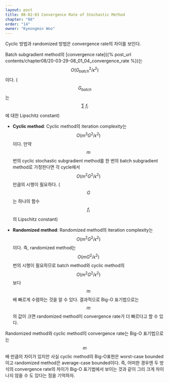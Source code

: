 ```yaml
---
layout: post
title: 08-02-03 Convergence Rate of Stochastic Method
chapter: "08"
order: "14"
owner: "Kyeongmin Woo"
---
```


Cyclic 방법과 randomized 방법은 convergence rate의 차이를 보인다.

Batch subgradient method의 [convergence rate]({% post_url contents/chapter08/20-03-29-08_01_04_convergence_rate %})는 $$O(G_{batch}^{2}/\epsilon^{2})$$이다. ($$G_{batch}$$는 $$\sum\text{ }f_i$$에 대한 Lipschitz constant)

- **Cyclic method**: Cyclic method의 iteration complexity는 $$O(m^{3}G^{2}/\epsilon^{2})$$이다. 만약 $$m$$번의 cyclic stochastic subgradient method를 한 번의 batch subgradient method로 가정한다면 각 cycle에서 $$O(m^{2}G^{2}/\epsilon^{2})$$ 만큼의 시행이 필요하다. ($$G$$는 하나의 함수 $$f_i$$의 Lipschitz constant)

- **Randomized method**: Randomized method의 iteration complexity는 $$O(m^{2}G^{2}/\epsilon^{2})$$이다. 즉, randomized method는 $$O(mG^{2}/\epsilon^2)$$번의 시행이 필요하므로 batch method와 cyclic method의 $$O(m^2G^2/\epsilon^2)$$보다 $$m$$배 빠르게 수렴하는 것을 알 수 있다. 결과적으로 Big-O 표기법으로는 $$m$$의 값이 크면 randomized method이 convergence rate가 더 빠르다고 할 수 있다.

Randomized method와 cyclic method의 convergence rate는 Big-O 표기법으로는  $$m$$ 배 만큼의 차이가 있지만 사실 cyclic method의 Big-O표현은 worst-case bounded이고 randomized method은 average-case bounded이다. 즉, 어떠한 경우엔 두 방식의 convergence rate의 차이가 Big-O 표기법에서 보이는 것과 같이 그리 크게 차이나지 않을 수 도 있다는 점을 기억하자.
